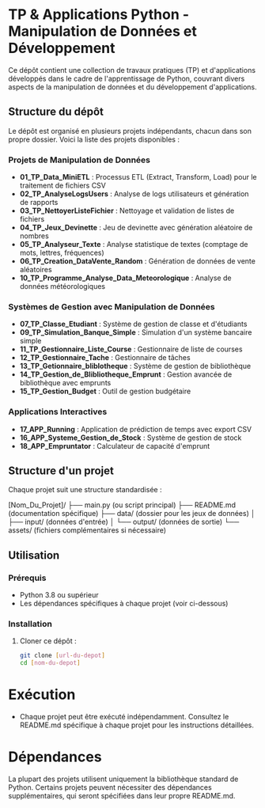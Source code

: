 # TP & Applications Python - Manipulation de Données et Développement

Ce dépôt contient une collection de travaux pratiques (TP) et d'applications développés dans le cadre de l'apprentissage de Python, couvrant divers aspects de la manipulation de données et du développement d'applications.

## Structure du dépôt

Le dépôt est organisé en plusieurs projets indépendants, chacun dans son propre dossier. Voici la liste des projets disponibles :

### Projets de Manipulation de Données
- **01_TP_Data_MiniETL** : Processus ETL (Extract, Transform, Load) pour le traitement de fichiers CSV
- **02_TP_AnalyseLogsUsers** : Analyse de logs utilisateurs et génération de rapports
- **03_TP_NettoyerListeFichier** : Nettoyage et validation de listes de fichiers
- **04_TP_Jeux_Devinette** : Jeu de devinette avec génération aléatoire de nombres
- **05_TP_Analyseur_Texte** : Analyse statistique de textes (comptage de mots, lettres, fréquences)
- **06_TP_Creation_DataVente_Random** : Génération de données de vente aléatoires
- **10_TP_Programme_Analyse_Data_Meteorologique** : Analyse de données météorologiques

### Systèmes de Gestion avec Manipulation de Données
- **07_TP_Classe_Etudiant** : Système de gestion de classe et d'étudiants
- **09_TP_Simulation_Banque_Simple** : Simulation d'un système bancaire simple
- **11_TP_Gestionnaire_Liste_Course** : Gestionnaire de liste de courses
- **12_TP_Gestionnaire_Tache** : Gestionnaire de tâches
- **13_TP_Getionnaire_bliblotheque** : Système de gestion de bibliothèque
- **14_TP_Gestion_de_Blibliotheque_Emprunt** : Gestion avancée de bibliothèque avec emprunts
- **15_TP_Gestion_Budget** : Outil de gestion budgétaire

### Applications Interactives
- **17_APP_Running** : Application de prédiction de temps avec export CSV
- **16_APP_Systeme_Gestion_de_Stock** : Système de gestion de stock
- **18_APP_Empruntator** : Calculateur de capacité d'emprunt


## Structure d'un projet

Chaque projet suit une structure standardisée :

[Nom_Du_Projet]/
├── main.py (ou script principal)
├── README.md (documentation spécifique)
├── data/ (dossier pour les jeux de données)
│   ├── input/ (données d'entrée)
│   └── output/ (données de sortie)
└── assets/ (fichiers complémentaires si nécessaire)

## Utilisation

### Prérequis
- Python 3.8 ou supérieur
- Les dépendances spécifiques à chaque projet (voir ci-dessous)

### Installation
1. Cloner ce dépôt :
   ```bash
   git clone [url-du-depot]
   cd [nom-du-depot]

# Exécution
- Chaque projet peut être exécuté indépendamment. Consultez le README.md spécifique à chaque projet pour les instructions détaillées.

# Dépendances
La plupart des projets utilisent uniquement la bibliothèque standard de Python. Certains projets peuvent nécessiter des dépendances supplémentaires, qui seront spécifiées dans leur propre README.md.

